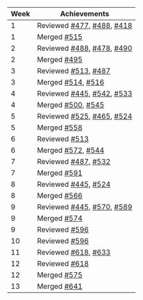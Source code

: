 Week | Achievements
--- | ---
1 | Reviewed [#477](http://github.com/reposense/RepoSense/pull/477), [#488](http://github.com/reposense/RepoSense/pull/488), [#418](http://github.com/reposense/RepoSense/pull/418)
1 | Merged [#515](https://github.com/reposense/RepoSense/pull/515)
2 | Reviewed [#488](http://github.com/reposense/RepoSense/pull/488), [#478](http://github.com/reposense/RepoSense/pull/478), [#490](http://github.com/reposense/RepoSense/pull/490)
2 | Merged [#495](https://github.com/reposense/RepoSense/pull/495)
3 | Reviewed [#513](http://github.com/reposense/RepoSense/pull/513), [#487](http://github.com/reposense/RepoSense/pull/487)
3 | Merged [#514](https://github.com/reposense/RepoSense/pull/514), [#516](https://github.com/reposense/RepoSense/pull/516) 
4 | Reviewed [#445](http://github.com/reposense/RepoSense/pull/445), [#542](http://github.com/reposense/RepoSense/pull/542), [#533](http://github.com/reposense/RepoSense/pull/533)
4 | Merged [#500](https://github.com/reposense/RepoSense/pull/500), [#545](https://github.com/reposense/RepoSense/pull/545)
5 | Reviewed [#525](http://github.com/reposense/RepoSense/pull/525), [#465](http://github.com/reposense/RepoSense/pull/465), [#524](http://github.com/reposense/RepoSense/pull/524)
5 | Merged [#558](https://github.com/reposense/RepoSense/pull/558)
6 | Reviewed [#513](http://github.com/reposense/RepoSense/pull/513)
6 | Merged [#572](https://github.com/reposense/RepoSense/pull/572), [#544](https://github.com/reposense/RepoSense/pull/544)
7 | Reviewed [#487](http://github.com/reposense/RepoSense/pull/487), [#532](http://github.com/reposense/RepoSense/pull/532)
7 | Merged [#591](https://github.com/reposense/RepoSense/pull/591)
8 | Reviewed [#445](http://github.com/reposense/RepoSense/pull/445), [#524](http://github.com/reposense/RepoSense/pull/524)
8 | Merged [#566](https://github.com/reposense/RepoSense/pull/566)
9 | Reviewed [#445](http://github.com/reposense/RepoSense/pull/445), [#570](http://github.com/reposense/RepoSense/pull/570), [#589](http://github.com/reposense/RepoSense/pull/589) 
9 | Merged [#574](https://github.com/reposense/RepoSense/pull/574)
9 | Reviewed [#596](http://github.com/reposense/RepoSense/pull/596)
10 | Reviewed [#596](http://github.com/reposense/RepoSense/pull/596)
11 | Reviewed [#618](http://github.com/reposense/RepoSense/pull/618), [#633](http://github.com/reposense/RepoSense/pull/633)
12 | Reviewed [#618](http://github.com/reposense/RepoSense/pull/618)
12 | Merged [#575](http://github.com/reposense/RepoSense/pull/575)
13 | Merged [#641](http://github.com/reposense/RepoSense/pull/641)
